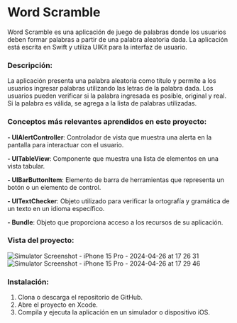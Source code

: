 <h1>Word Scramble</h1>

Word Scramble es una aplicación de juego de palabras donde los usuarios deben formar palabras a partir de una palabra aleatoria dada. La aplicación está escrita en Swift y utiliza UIKit para la interfaz de usuario.

<h3>Descripción:</h3>

La aplicación presenta una palabra aleatoria como título y permite a los usuarios ingresar palabras utilizando las letras de la palabra dada. Los usuarios pueden verificar si la palabra ingresada es posible, original y real. Si la palabra es válida, se agrega a la lista de palabras utilizadas.

<h3>Conceptos más relevantes aprendidos en este proyecto:</h3>

**- UIAlertController**: Controlador de vista que muestra una alerta en la pantalla para interactuar con el usuario.  
  
**- UITableView**: Componente que muestra una lista de elementos en una vista tabular.  
  
**- UIBarButtonItem**: Elemento de barra de herramientas que representa un botón o un elemento de control.  
  
**- UITextChecker**: Objeto utilizado para verificar la ortografía y gramática de un texto en un idioma específico.  
  
**- Bundle**: Objeto que proporciona acceso a los recursos de su aplicación.
  

<h3>Vista del proyecto:</h3>

![Simulator Screenshot - iPhone 15 Pro - 2024-04-26 at 17 26 31](https://github.com/gascondev/Word-Scramble/assets/144269155/d02e40a1-985b-4779-80cc-873591c4306c)
![Simulator Screenshot - iPhone 15 Pro - 2024-04-26 at 17 29 46](https://github.com/gascondev/Word-Scramble/assets/144269155/3a626670-d221-44fe-a853-69b8cb2472b7)



<h3>Instalación:</h3>

1. Clona o descarga el repositorio de GitHub.
2. Abre el proyecto en Xcode.
3. Compila y ejecuta la aplicación en un simulador o dispositivo iOS.
